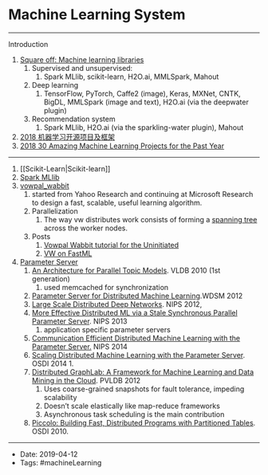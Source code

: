 # Machine Learning System
----

Introduction

1.  [Square off: Machine learning libraries](https://www.oreilly.com/ideas/square-off-machine-learning-libraries%0A)
    1.  Supervised and unsupervised:
        1.  Spark MLlib, scikit-learn, H2O.ai, MMLSpark, Mahout
    2.  Deep learning
        1.  TensorFlow, PyTorch, Caffe2 (image), Keras, MXNet, CNTK, BigDL, MMLSpark (image and text), H2O.ai (via the deepwater plugin)
    3.  Recommendation system
        1.  Spark MLlib, H2O.ai (via the sparkling-water plugin), Mahout
2.  [2018 机器学习开源项目及框架](https://segmentfault.com/a/1190000017403332)
3.  [2018 30 Amazing Machine Learning Projects for the Past Year](https://medium.mybridge.co/30-amazing-machine-learning-projects-for-the-past-year-v-2018-b853b8621ac7)



* * *

1.  [[Scikit-Learn|Scikit-learn]]
2.  [Spark MLlib](https://spark.apache.org/mllib/)
3.  [vowpal\_wabbit](https://github.com/VowpalWabbit/vowpal_wabbit/wiki)
    1.  started from Yahoo Research and continuing at Microsoft Research to design a fast, scalable, useful learning algorithm.
    2.  Parallelization
        1.  The way vw distributes work consists of forming a [spanning tree](https://en.wikipedia.org/wiki/Spanning_tree) across the worker nodes.
    3.  Posts
        1.  [Vowpal Wabbit tutorial for the Uninitiated](https://www.zinkov.com/posts/2013-08-13-vowpal-tutorial/)
        2.  [VW on FastML](http://fastml.com/blog/categories/vw/)
4.  [Parameter Server](http://www.cs.cornell.edu/courses/cs6453/2017sp/slides/paramserver.pdf)
    1.  [An Architecture for Parallel Topic Models](http://vldb.org/pvldb/vldb2010/papers/R63.pdf). VLDB 2010 (1st generation)
        1.  used memcached for synchronization
    2.  [Parameter Server for Distributed Machine Learning](https://pdfs.semanticscholar.org/30e9/4e24d67994c5a8e2f20f852a51d28a720de2.pdf).WDSM 2012
    3.  [Large Scale Distributed Deep Networks](https://papers.nips.cc/paper/4687-large-scale-distributed-deep-networks.pdf). NIPS 2012,
    4.  [More Effective Distributed ML via a Stale Synchronous Parallel Parameter Server](https://papers.nips.cc/paper/4894-more-effective-distributed-ml-via-a-stale-synchronous-parallel-parameter-server.pdf). NIPS 2013
        1.  application specific parameter servers
    5.  [Communication Efficient Distributed Machine Learning with the Parameter Server.](https://www.cs.cmu.edu/~muli/file/parameter_server_nips14.pdf) NIPS 2014
    6.  [Scaling Distributed Machine Learning with the Parameter Server](https://www.cs.cmu.edu/~muli/file/parameter_server_osdi14.pdf). OSDI 2014
        1.  
    7.  [Distributed GraphLab: A Framework for Machine Learning and Data Mining in the Cloud](http://vldb.org/pvldb/vol5/p716_yuchenglow_vldb2012.pdf). PVLDB 2012
        1.  Uses coarse-grained snapshots for fault tolerance, impeding scalability
        2.  Doesn’t scale elastically like map-reduce frameworks
        3.  Asynchronous task scheduling is the main contribution
    8.  [Piccolo: Building Fast, Distributed Programs with Partitioned Tables](https://www.usenix.org/legacy/event/osdi10/tech/full_papers/Power.pdf). OSDI 2010.



----

- Date: 2019-04-12
- Tags: #machineLearning 



